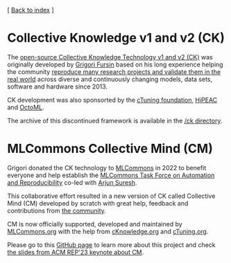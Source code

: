 ﻿[ [Back to index](README.md) ]

# Collective Knowledge v1 and v2 (CK)

The [open-source Collective Knowledge Technology v1 and v2 (CK)](https://doi.org/10.1098/rsta.2020.0211) 
was originally developed by [Grigori Fursin](https://cKnowledge.org/gfursin) 
based on his long experience helping the community [reproduce many research projects 
and validate them in the real world](https://learning.acm.org/techtalks/reproducibility)
across diverse and continuously changing models, data sets, software and hardware since 2013.

CK development was also sponsorted by the [cTuning foundation](https://cTuning.org/ae), 
[HiPEAC](https://hipeac.net) and [OctoML](https://octoml.ai).

The archive of this discontinued framework is available in the [/ck directory](../ck). 

# MLCommons Collective Mind (CM)

Grigori donated the CK technology to [MLCommons](https://mlcommons.org) in 2022 to benefit everyone and help establish
the [MLCommons Task Force on Automation and Reproducibility](taskforce.md) co-led with [Arjun Suresh](https://www.linkedin.com/in/arjunsuresh).

This collaborative effort resulted in a new version of CK called Collective Mind (CM)
developed by scratch with great help, feedback and contributions 
from [the community](https://github.com/mlcommons/ck/blob/master/CONTRIBUTING.md).

CM is now officially supported, developed and maintained by [MLCommons.org](https://mlcommons.org)
with the help from [cKnowledge.org](https://cKnowledge.org) and [cTuning.org](https://cTuning.org).

Please go to this [GitHub page](https://github.com/mlcommons/ck) to learn more about this project
and check [the slides from ACM REP'23 keynote about CM](https://doi.org/10.5281/zenodo.8105339).
